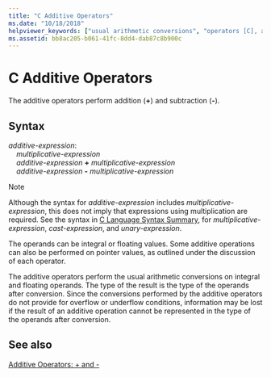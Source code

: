 ```yaml
---
title: "C Additive Operators"
ms.date: "10/18/2018"
helpviewer_keywords: ["usual arithmetic conversions", "operators [C], addition", "+ operator, additive operators", "additive operators", "arithmetic operators [C++], additive operators"]
ms.assetid: bb8ac205-b061-41fc-8dd4-dab87c8b900c
---
```

# C Additive Operators

The additive operators perform addition (**+**) and subtraction (**-**).

## Syntax

*additive-expression*:<br/>
&nbsp;&nbsp;&nbsp;&nbsp;*multiplicative-expression*<br/>
&nbsp;&nbsp;&nbsp;&nbsp;*additive-expression* **+** *multiplicative-expression*<br/>
&nbsp;&nbsp;&nbsp;&nbsp;*additive-expression* **-** *multiplicative-expression*

> [!NOTE]
> Although the syntax for *additive-expression* includes *multiplicative-expression*, this does not imply that expressions using multiplication are required. See the syntax in [C Language Syntax Summary](../c-language/c-language-syntax-summary.md), for *multiplicative-expression*, *cast-expression*, and *unary-expression*.

The operands can be integral or floating values. Some additive operations can also be performed on pointer values, as outlined under the discussion of each operator.

The additive operators perform the usual arithmetic conversions on integral and floating operands. The type of the result is the type of the operands after conversion. Since the conversions performed by the additive operators do not provide for overflow or underflow conditions, information may be lost if the result of an additive operation cannot be represented in the type of the operands after conversion.

## See also

[Additive Operators: + and -](../cpp/additive-operators-plus-and.md)
